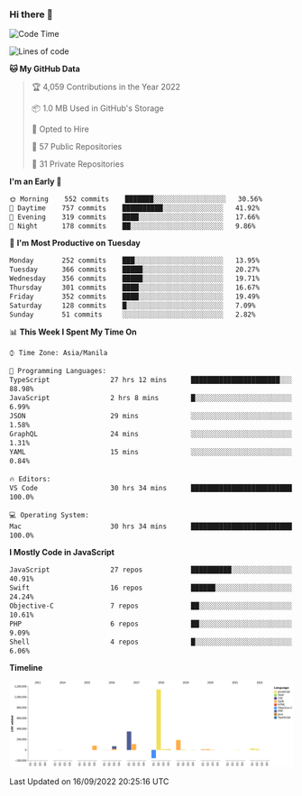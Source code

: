 ### Hi there 👋

<!--START_SECTION:waka-->
![Code Time](http://img.shields.io/badge/Code%20Time-3%2C092%20hrs%2049%20mins-blue)

![Lines of code](https://img.shields.io/badge/From%20Hello%20World%20I%27ve%20Written-2%20Million%20lines%20of%20code-blue)

**🐱 My GitHub Data** 

> 🏆 4,059 Contributions in the Year 2022
 > 
> 📦 1.0 MB Used in GitHub's Storage 
 > 
> 💼 Opted to Hire
 > 
> 📜 57 Public Repositories 
 > 
> 🔑 31 Private Repositories  
 > 
**I'm an Early 🐤** 

```text
🌞 Morning    552 commits    ███████░░░░░░░░░░░░░░░░░░   30.56% 
🌆 Daytime    757 commits    ██████████░░░░░░░░░░░░░░░   41.92% 
🌃 Evening    319 commits    ████░░░░░░░░░░░░░░░░░░░░░   17.66% 
🌙 Night      178 commits    ██░░░░░░░░░░░░░░░░░░░░░░░   9.86%

```
📅 **I'm Most Productive on Tuesday** 

```text
Monday       252 commits    ███░░░░░░░░░░░░░░░░░░░░░░   13.95% 
Tuesday      366 commits    █████░░░░░░░░░░░░░░░░░░░░   20.27% 
Wednesday    356 commits    █████░░░░░░░░░░░░░░░░░░░░   19.71% 
Thursday     301 commits    ████░░░░░░░░░░░░░░░░░░░░░   16.67% 
Friday       352 commits    ████░░░░░░░░░░░░░░░░░░░░░   19.49% 
Saturday     128 commits    █░░░░░░░░░░░░░░░░░░░░░░░░   7.09% 
Sunday       51 commits     ░░░░░░░░░░░░░░░░░░░░░░░░░   2.82%

```


📊 **This Week I Spent My Time On** 

```text
⌚︎ Time Zone: Asia/Manila

💬 Programming Languages: 
TypeScript               27 hrs 12 mins      ██████████████████████░░░   88.98% 
JavaScript               2 hrs 8 mins        █░░░░░░░░░░░░░░░░░░░░░░░░   6.99% 
JSON                     29 mins             ░░░░░░░░░░░░░░░░░░░░░░░░░   1.58% 
GraphQL                  24 mins             ░░░░░░░░░░░░░░░░░░░░░░░░░   1.31% 
YAML                     15 mins             ░░░░░░░░░░░░░░░░░░░░░░░░░   0.84%

🔥 Editors: 
VS Code                  30 hrs 34 mins      █████████████████████████   100.0%

💻 Operating System: 
Mac                      30 hrs 34 mins      █████████████████████████   100.0%

```

**I Mostly Code in JavaScript** 

```text
JavaScript               27 repos            ██████████░░░░░░░░░░░░░░░   40.91% 
Swift                    16 repos            ██████░░░░░░░░░░░░░░░░░░░   24.24% 
Objective-C              7 repos             ██░░░░░░░░░░░░░░░░░░░░░░░   10.61% 
PHP                      6 repos             ██░░░░░░░░░░░░░░░░░░░░░░░   9.09% 
Shell                    4 repos             █░░░░░░░░░░░░░░░░░░░░░░░░   6.06%

```


**Timeline**

![Chart not found](https://raw.githubusercontent.com/rad182/rad182/main/charts/bar_graph.png) 


 Last Updated on 16/09/2022 20:25:16 UTC
<!--END_SECTION:waka-->


<!--
**rad182/rad182** is a ✨ _special_ ✨ repository because its `README.md` (this file) appears on your GitHub profile.

Here are some ideas to get you started:

- 🔭 I’m currently working on ...
- 🌱 I’m currently learning ...
- 👯 I’m looking to collaborate on ...
- 🤔 I’m looking for help with ...
- 💬 Ask me about ...
- 📫 How to reach me: ...
- 😄 Pronouns: ...
- ⚡ Fun fact: ...
-->
